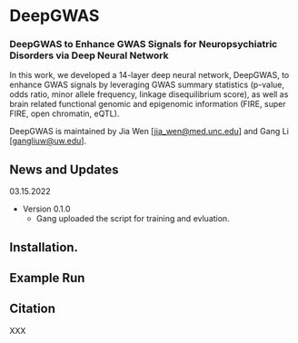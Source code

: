 # DeepGWAS
### DeepGWAS to Enhance GWAS Signals for Neuropsychiatric Disorders via Deep Neural Network 

In this work, we developed a 14-layer deep neural network, DeepGWAS, to enhance GWAS signals by leveraging GWAS summary statistics (p-value, odds ratio, minor allele frequency, linkage disequilibrium score), as well as brain related functional genomic and epigenomic information (FIRE, super FIRE, open chromatin, eQTL). 

DeepGWAS is maintained by Jia Wen [jia_wen@med.unc.edu] and Gang Li [gangliuw@uw.edu].

## News and Updates
03.15.2022
* Version 0.1.0
  + Gang uploaded the script for training and evluation.


## Installation.

## Example Run


## Citation
XXX
